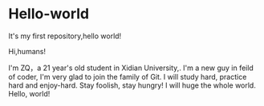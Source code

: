 # Hello-world
It's my first repository,hello world!

Hi,humans!

I'm ZQ，a 21 year's old student in Xidian University,.
I'm a new guy in feild of coder, I'm very glad to join the family of Git.
I will study hard, practice hard and enjoy-hard.
Stay foolish, stay hungry!
I will huge the whole world.
Hello, world!
